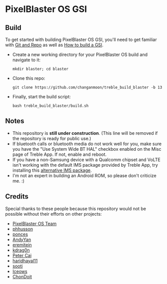# PixelBlaster OS GSI

## Build
To get started with building PixelBlaster OS GSI, you'll need to get familiar with [Git and Repo](https://source.android.com/source/using-repo.html) as well as [How to build a GSI](https://github.com/phhusson/treble_experimentations/wiki/How-to-build-a-GSI%3F).
- Create a new working directory for your PixelBlaster OS build and navigate to it:
    ```
    mkdir blaster; cd blaster
    ```
- Clone this repo:
    ```
    git clone https://github.com/changanmoon/treble_build_blaster -b 13
    ```
- Finally, start the build script:
    ```
    bash treble_build_blaster/build.sh
    ```

## Notes
- This repository is **still under construction**. (This line will be removed if the repository is ready for public use.)
- If bluetooth calls or bluetooth media do not work well for you, make sure you have the "Use System Wide BT HAL" checkbox enabled on the Misc page of Treble App. If not, enable and reboot.
- If you have a non-Samsung device with a Qualcomm chipset and VoLTE isn't working with the default IMS package provided by Treble App, try installing this [alternative IMS package](https://treble.phh.me/stable/ims-caf-s.apk).
- I'm not an expert in building an Android ROM, so please don't criticize me. :)

## Credits
Special thanks to these people because this repository would not be possible without their efforts on other projects:
- [PixelBlaster OS Team](https://github.com/PixelBlaster-OS)
- [phhusson](https://github.com/phhusson)
- [ponces](https://github.com/ponces)
- [AndyYan](https://github.com/AndyCGYan)
- [eremitein](https://github.com/eremitein)
- [kdrag0n](https://github.com/kdrag0n)
- [Peter Cai](https://github.com/PeterCxy)
- [haridhayal11](https://github.com/haridhayal11)
- [sooti](https://github.com/sooti)
- [Iceows](https://github.com/Iceows)
- [ChonDoit](https://github.com/ChonDoit)
